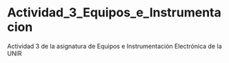# Actividad_3_Equipos_e_Instrumentacion
Actividad 3 de la asignatura de Equipos e Instrumentación Electrónica de la UNIR
